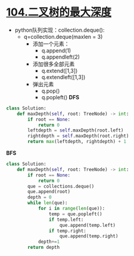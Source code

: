 # [104.二叉树的最大深度](https://leetcode-cn.com/problems/maximum-depth-of-binary-tree/)

+ python队列实现：collection.deque():
  + q=collection.deque(maxlen = 3)
    + 添加一个元素：
      + q.append(1)
      + q.appendleft(2)
    + 添加很多全部元素
      + q.extend([1,3])
      + q.extendleft([1,3])
    + 弹出元素
      + q.pop()
      + q.popleft()
        **DFS**

```python
class Solution:
    def maxDepth(self, root: TreeNode) -> int:
        if root == None:
            return 0
        leftdepth = self.maxDepth(root.left)
        rightdepth = self.maxDepth(root.right)
        return max(leftdepth, rightdepth) + 1
```

**BFS**

```python
class Solution:
    def maxDepth(self, root: TreeNode) -> int:
        if root == None:
            return 0
        que = collections.deque()
        que.append(root)
        depth = 0
        while len(que):
            for i in range(len(que)):
                temp = que.popleft()
                if temp.left:
                    que.append(temp.left)
                if temp.right:
                    que.append(temp.right)
            depth+=1
        return depth
```

